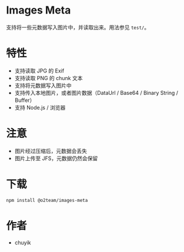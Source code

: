 Images Meta
========

支持将一些元数据写入图片中，并读取出来。用法参见 `test/`。

# 特性
- 支持读取 JPG 的 Exif
- 支持读取 PNG 的 chunk 文本
- 支持将元数据写入图片中
- 支持传入本地图片，或者图片数据（DataUrl / Base64 / Binary String / Buffer）
- 支持 Node.js / 浏览器

# 注意
- 图片经过压缩后，元数据会丢失
- 图片上传至 JFS，元数据仍然会保留

# 下载
```bash
npm install @o2team/images-meta
```

# 作者

- chuyik
